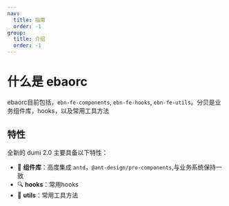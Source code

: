 ```yaml
---
nav:
  title: 指南
  order: -1
group:
  title: 介绍
  order: -1
---
```


# 什么是 ebaorc

ebaorc目前包括，`ebn-fe-components`, `ebn-fe-hooks`, `ebn-fe-utils`。分贝是业务组件库，hooks，以及常用工具方法

## 特性

全新的 dumi 2.0 主要具备以下特性：

- 🚀 **组件库**：高度集成 `antd`，`@ant-design/pro-components`,与业务系统保持一致
- 🔍 **hooks**：常用hooks
- 🎨 **utils**：常用工具方法
